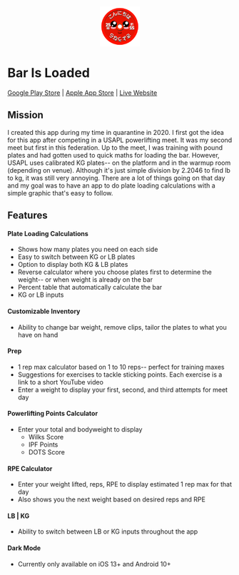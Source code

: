 <p align='center'>
  <a href="https://barisloadedapp.com/">
    <img src="./src/images/logo.png" width=90/>
  </a>
</p>

# Bar Is Loaded

[Google Play Store](https://play.google.com/store/apps/details?id=com.dongledan.barisloaded) | [Apple App Store](https://apps.apple.com/us/app/bar-is-loaded-gym-calculator/id1509374210?ls=1) | [Live Website](https://barisloadedapp.com/)

## Mission

I created this app during my time in quarantine in 2020. I first got the idea for this app after competing in a USAPL powerlifting meet. It was my second meet but first in this federation. Up to the meet, I was training with pound plates and had gotten used to quick maths for loading the bar. However, USAPL uses calibrated KG plates-- on the platform and in the warmup room (depending on venue). Although it's just simple division by 2.2046 to find lb to kg, it was still very annoying. There are a lot of things going on that day and my goal was to have an app to do plate loading calculations with a simple graphic that's easy to follow.

## Features

#### Plate Loading Calculations

- Shows how many plates you need on each side
- Easy to switch between KG or LB plates
- Option to display both KG & LB plates
- Reverse calculator where you choose plates first to determine the weight-- or when weight is already on the bar
- Percent table that automatically calculate the bar
- KG or LB inputs

#### Customizable Inventory

- Ability to change bar weight, remove clips, tailor the plates to what you have on hand

#### Prep

- 1 rep max calculator based on 1 to 10 reps-- perfect for training maxes
- Suggestions for exercises to tackle sticking points. Each exercise is a link to a short YouTube video
- Enter a weight to display your first, second, and third attempts for meet day

#### Powerlifting Points Calculator

- Enter your total and bodyweight to display
  - Wilks Score
  - IPF Points
  - DOTS Score

#### RPE Calculator

- Enter your weight lifted, reps, RPE to display estimated 1 rep max for that day
- Also shows you the next weight based on desired reps and RPE

#### LB | KG

- Ability to switch between LB or KG inputs throughout the app

#### Dark Mode

- Currently only available on iOS 13+ and Android 10+
